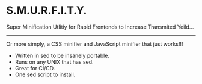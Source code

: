 # S.M.U.R.F.I.T.Y.
Super Minification Utlitiy for Rapid Frontends to Increase Transmited Yeild...
____
Or more simply, a CSS minifier and JavaScript minifier that just works!!!

- Written in sed to be insanely portable.
- Runs on any UNIX that has sed.
- Great for CI/CD.
- One sed script to install.
